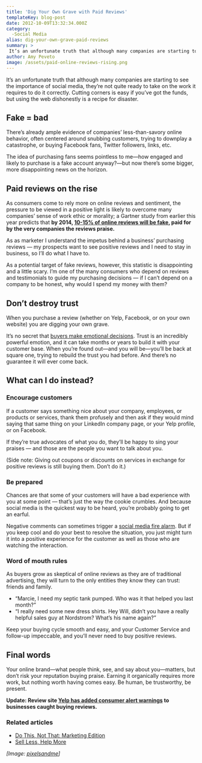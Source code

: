 ```yaml
---
title: 'Dig Your Own Grave with Paid Reviews'
templateKey: blog-post
date: 2012-10-09T13:32:34.000Z
category: 
  -Social Media
alias: dig-your-own-grave-paid-reviews
summary: > 
 It’s an unfortunate truth that although many companies are starting to see the importance of social media, they’re not quite ready to take on the work it requires to do it correctly. Cutting corners is easy if you’ve got the funds, but using the web dishonestly is a recipe for disaster.
author: Amy Peveto
image: /assets/paid-online-reviews-rising.png
---
```


It’s an unfortunate truth that although many companies are starting to see the importance of social media, they’re not quite ready to take on the work it requires to do it correctly. Cutting corners is easy if you’ve got the funds, but using the web dishonestly is a recipe for disaster.

Fake = bad
----------

There’s already ample evidence of companies’ less-than-savory online behavior, often centered around snubbing customers, trying to downplay a catastrophe, or buying Facebook fans, Twitter followers, links, etc.

The idea of purchasing fans seems pointless to me—how engaged and likely to purchase is a fake account anyway?—but now there’s some bigger, more disappointing news on the horizon.

Paid reviews on the rise
------------------------

As consumers come to rely more on online reviews and sentiment, the pressure to be viewed in a positive light is likely to overcome many companies’ sense of work ethic or morality; a Gartner study from earlier this year predicts that **by 2014, [10-15% of online reviews will be fake](https://www.gartner.com/it/page.jsp?id=2161315), paid for by the very companies the reviews praise.**

As as marketer I understand the impetus behind a business’ purchasing reviews — my prospects want to see positive reviews and I need to stay in business, so I’ll do what I have to.

As a potential target of fake reviews, however, this statistic is disappointing and a little scary. I’m one of the many consumers who depend on reviews and testimonials to guide my purchasing decisions — if I can’t depend on a company to be honest, why would I spend my money with them?

Don’t destroy trust
-------------------

When you purchase a review (whether on Yelp, Facebook, or on your own website) you are digging your own grave.

It’s no secret that [buyers make emotional decisions](http://thesalesblog.com/blog/2012/09/25/buyers-make-emotional-decisions-and-justify-them-later/). Trust is an incredibly powerful emotion, and it can take months or years to build it with your customer base. When you’re found out—and you will be—you’ll be back at square one, trying to rebuild the trust you had before. And there’s no guarantee it will ever come back.

What can I do instead?
----------------------

### Encourage customers

If a customer says something nice about your company, employees, or products or services, thank them profusely and then ask if they would mind saying that same thing on your LinkedIn company page, or your Yelp profile, or on Facebook.

If they’re true advocates of what you do, they’ll be happy to sing your praises — and those are the people you want to talk about you.

(Side note: Giving out coupons or discounts on services in exchange for positive reviews is still buying them. Don’t do it.)

### Be prepared

Chances are that some of your customers will have a bad experience with you at some point — that’s just the way the cookie crumbles. And because social media is the quickest way to be heard, you’re probably going to get an earful.

Negative comments can sometimes trigger a [social media fire alarm](/blog/10/02/2012/what-stop-drop-and-roll-teaches-us-about-social-media). But if you keep cool and do your best to resolve the situation, you just might turn it into a positive experience for the customer as well as those who are watching the interaction.

### Word of mouth rules

As buyers grow as skeptical of online reviews as they are of traditional advertising, they will turn to the only entities they know they can trust: friends and family.

*   “Marcie, I need my septic tank pumped. Who was it that helped you last month?”
*   “I really need some new dress shirts. Hey Will, didn’t you have a really helpful sales guy at Nordstrom? What’s his name again?”

Keep your buying cycle smooth and easy, and your Customer Service and follow-up impeccable, and you’ll never need to buy positive reviews.

Final words
-----------

Your online brand—what people think, see, and say about you—matters, but don’t risk your reputation buying praise. Earning it organically requires more work, but nothing worth having comes easy. Be human, be trustworthy, be present.

**Update: Review site [Yelp has added consumer alert warnings](/blog/10/23/2012/yelp-adds-warnings-businesses-caught-buying-reviews) to businesses caught buying reviews.**

### Related articles

*   [Do This, Not That: Marketing Edition](/blog/09/18/2012/do-not-marketing-edition)
*   [Sell Less, Help More](/blog/08/28/2012/sell-less-help-more)

_\[Image: [pixelsandme](http://www.flickr.com/photos/m3shaff/5039861436/)\]_
